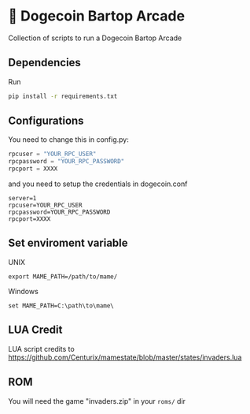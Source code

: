 # :space_invader: Dogecoin Bartop Arcade
Collection of scripts to run a Dogecoin Bartop Arcade

## Dependencies
Run
```bash
pip install -r requirements.txt 
```

## Configurations
You need to change this in config.py:

```python
rpcuser = "YOUR_RPC_USER"
rpcpassword = "YOUR_RPC_PASSWORD"
rpcport = XXXX
```

and you need to setup the credentials in dogecoin.conf
```
server=1
rpcuser=YOUR_RPC_USER
rpcpassword=YOUR_RPC_PASSWORD
rpcport=XXXX
```

## Set enviroment variable

UNIX
```
export MAME_PATH=/path/to/mame/
```

Windows
```
set MAME_PATH=C:\path\to\mame\
```

## LUA Credit
LUA script credits to https://github.com/Centurix/mamestate/blob/master/states/invaders.lua

## ROM
You will need the game "invaders.zip"  in your `roms/` dir
